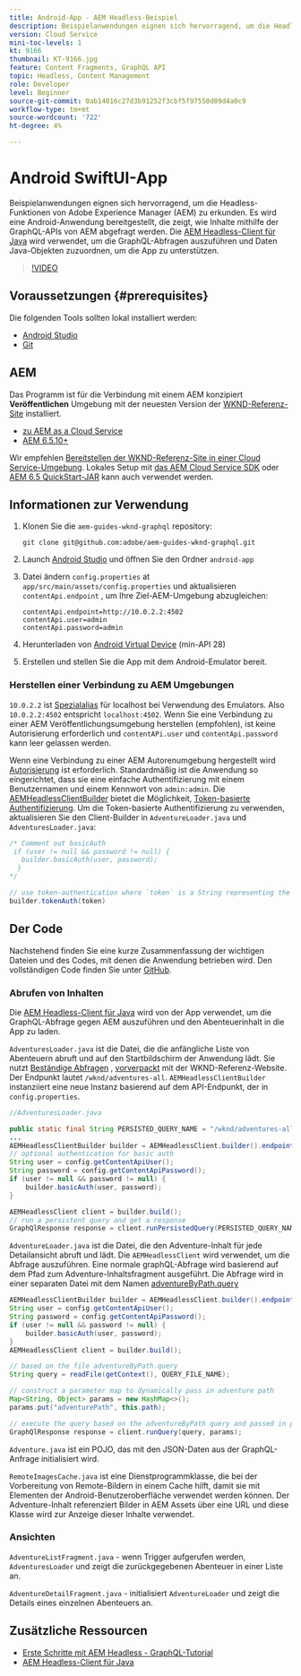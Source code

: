 ```yaml
---
title: Android-App - AEM Headless-Beispiel
description: Beispielanwendungen eignen sich hervorragend, um die Headless-Funktionen von Adobe Experience Manager (AEM) zu erkunden. Es wird eine Android-Anwendung bereitgestellt, die zeigt, wie Inhalte mithilfe der GraphQL-APIs von AEM abgefragt werden. Der Apollo Client Android wird verwendet, um die GraphQL-Abfragen zu generieren und Daten Swift-Objekten zuzuordnen, um die App zu unterstützen. SwiftUI wird zum Rendern einer einfachen Listen- und Detailansicht des Inhalts verwendet.
version: Cloud Service
mini-toc-levels: 1
kt: 9166
thumbnail: KT-9166.jpg
feature: Content Fragments, GraphQL API
topic: Headless, Content Management
role: Developer
level: Beginner
source-git-commit: 0ab14016c27d3b91252f3cbf5f97550d89d4a0c9
workflow-type: tm+mt
source-wordcount: '722'
ht-degree: 4%

---
```



# Android SwiftUI-App

Beispielanwendungen eignen sich hervorragend, um die Headless-Funktionen von Adobe Experience Manager (AEM) zu erkunden. Es wird eine Android-Anwendung bereitgestellt, die zeigt, wie Inhalte mithilfe der GraphQL-APIs von AEM abgefragt werden. Die [AEM Headless-Client für Java](https://github.com/adobe/aem-headless-client-java) wird verwendet, um die GraphQL-Abfragen auszuführen und Daten Java-Objekten zuzuordnen, um die App zu unterstützen.

>[!VIDEO](https://video.tv.adobe.com/v/338093/?quality=12&learn=on)

## Voraussetzungen {#prerequisites}

Die folgenden Tools sollten lokal installiert werden:

* [Android Studio](https://developer.android.com/studio)
* [Git](https://git-scm.com/)

## AEM

Das Programm ist für die Verbindung mit einem AEM konzipiert **Veröffentlichen** Umgebung mit der neuesten Version der [WKND-Referenz-Site](https://github.com/adobe/aem-guides-wknd/releases/latest) installiert.

* [ zu AEM as a Cloud Service](https://experienceleague.adobe.com/docs/experience-manager-cloud-service/overview/introduction.html)
* [AEM 6.5.10+](https://experienceleague.adobe.com/docs/experience-manager-65/release-notes/service-pack/new-features-latest-service-pack.html?lang=de)

Wir empfehlen [Bereitstellen der WKND-Referenz-Site in einer Cloud Service-Umgebung](https://experienceleague.adobe.com/docs/experience-manager-cloud-service/implementing/deploying/overview.html#coding-against-the-right-aem-version). Lokales Setup mit [das AEM Cloud Service SDK](https://experienceleague.adobe.com/docs/experience-manager-learn/cloud-service/local-development-environment-set-up/overview.html) oder [AEM 6.5 QuickStart-JAR](https://experienceleague.adobe.com/docs/experience-manager-learn/foundation/development/set-up-a-local-aem-development-environment.html?lang=en#install-local-aem-instances) kann auch verwendet werden.

## Informationen zur Verwendung

1. Klonen Sie die `aem-guides-wknd-graphql` repository:

   ```shell
   git clone git@github.com:adobe/aem-guides-wknd-graphql.git
   ```

1. Launch [Android Studio](https://developer.android.com/studio) und öffnen Sie den Ordner `android-app`
1. Datei ändern `config.properties` at `app/src/main/assets/config.properties` und aktualisieren `contentApi.endpoint` , um Ihre Ziel-AEM-Umgebung abzugleichen:

   ```plain
   contentApi.endpoint=http://10.0.2.2:4502
   contentApi.user=admin
   contentApi.password=admin
   ```

1. Herunterladen von [Android Virtual Device](https://developer.android.com/studio/run/managing-avds) (min-API 28)
1. Erstellen und stellen Sie die App mit dem Android-Emulator bereit.


### Herstellen einer Verbindung zu AEM Umgebungen

`10.0.2.2` ist [Spezialalias](https://developer.android.com/studio/run/emulator-networking) für localhost bei Verwendung des Emulators. Also `10.0.2.2:4502` entspricht `localhost:4502`. Wenn Sie eine Verbindung zu einer AEM Veröffentlichungsumgebung herstellen (empfohlen), ist keine Autorisierung erforderlich und `contentAPi.user` und `contentApi.password` kann leer gelassen werden.

Wenn eine Verbindung zu einer AEM Autorenumgebung hergestellt wird [Autorisierung](https://github.com/adobe/aem-headless-client-java#using-authorization) ist erforderlich. Standardmäßig ist die Anwendung so eingerichtet, dass sie eine einfache Authentifizierung mit einem Benutzernamen und einem Kennwort von `admin:admin`. Die [AEMHeadlessClientBuilder](https://github.com/adobe/aem-headless-client-java/blob/main/client/src/main/java/com/adobe/aem/graphql/client/AEMHeadlessClientBuilder.java) bietet die Möglichkeit, [Token-basierte Authentifizierung](https://experienceleague.adobe.com/docs/experience-manager-learn/getting-started-with-aem-headless/authentication/overview.html). Um die Token-basierte Authentifizierung zu verwenden, aktualisieren Sie den Client-Builder in `AdventureLoader.java` und `AdventuresLoader.java`:

```java
/* Comment out basicAuth
 if (user != null && password != null) {
   builder.basicAuth(user, password);
  }
*/

// use token-authentication where `token` is a String representing the token
builder.tokenAuth(token)
```

## Der Code

Nachstehend finden Sie eine kurze Zusammenfassung der wichtigen Dateien und des Codes, mit denen die Anwendung betrieben wird. Den vollständigen Code finden Sie unter [GitHub](https://github.com/adobe/aem-guides-wknd-graphql/tree/main/android-app).

### Abrufen von Inhalten

Die [AEM Headless-Client für Java](https://github.com/adobe/aem-headless-client-java) wird von der App verwendet, um die GraphQL-Abfrage gegen AEM auszuführen und den Abenteuerinhalt in die App zu laden.

`AdventuresLoader.java` ist die Datei, die die anfängliche Liste von Abenteuern abruft und auf den Startbildschirm der Anwendung lädt. Sie nutzt [Beständige Abfragen](https://experienceleague.adobe.com/docs/experience-manager-learn/getting-started-with-aem-headless/graphql/video-series/graphql-persisted-queries.html) , [vorverpackt](https://github.com/adobe/aem-guides-wknd/tree/master/ui.content/src/main/content/jcr_root/conf/wknd/settings/graphql/persistentQueries/adventures-all/_jcr_content) mit der WKND-Referenz-Website. Der Endpunkt lautet `/wknd/adventures-all`. `AEMHeadlessClientBuilder` instanziiert eine neue Instanz basierend auf dem API-Endpunkt, der in `config.properties`.

```java
//AdventuresLoader.java

public static final String PERSISTED_QUERY_NAME = "/wknd/adventures-all";
...
AEMHeadlessClientBuilder builder = AEMHeadlessClient.builder().endpoint(config.getContentApiEndpoint());
// optional authentication for basic auth
String user = config.getContentApiUser();
String password = config.getContentApiPassword();
if (user != null && password != null) {
    builder.basicAuth(user, password);
}

AEMHeadlessClient client = builder.build();
// run a persistent query and get a response
GraphQlResponse response = client.runPersistedQuery(PERSISTED_QUERY_NAME);
```

`AdventureLoader.java` ist die Datei, die den Adventure-Inhalt für jede Detailansicht abruft und lädt. Die `AEMHeadlessClient` wird verwendet, um die Abfrage auszuführen. Eine normale graphQL-Abfrage wird basierend auf dem Pfad zum Adventure-Inhaltsfragment ausgeführt. Die Abfrage wird in einer separaten Datei mit dem Namen [adventureByPath.query](https://github.com/adobe/aem-guides-wknd-graphql/blob/main/android-app/app/src/main/assets/adventureByPath.query)

```java
AEMHeadlessClientBuilder builder = AEMHeadlessClient.builder().endpoint(config.getContentApiEndpoint());
String user = config.getContentApiUser();
String password = config.getContentApiPassword();
if (user != null && password != null) {
    builder.basicAuth(user, password);
}
AEMHeadlessClient client = builder.build();

// based on the file adventureByPath.query
String query = readFile(getContext(), QUERY_FILE_NAME);

// construct a parameter map to dynamically pass in adventure path
Map<String, Object> params = new HashMap<>();
params.put("adventurePath", this.path);

// execute the query based on the adventureByPath query and passed in parameters
GraphQlResponse response = client.runQuery(query, params);
```

`Adventure.java` ist ein POJO, das mit den JSON-Daten aus der GraphQL-Anfrage initialisiert wird.

`RemoteImagesCache.java` ist eine Dienstprogrammklasse, die bei der Vorbereitung von Remote-Bildern in einem Cache hilft, damit sie mit Elementen der Android-Benutzeroberfläche verwendet werden können. Der Adventure-Inhalt referenziert Bilder in AEM Assets über eine URL und diese Klasse wird zur Anzeige dieser Inhalte verwendet.

### Ansichten

`AdventureListFragment.java` - wenn Trigger aufgerufen werden, `AdventuresLoader` und zeigt die zurückgegebenen Abenteuer in einer Liste an.

`AdventureDetailFragment.java` - initialisiert `AdventureLoader` und zeigt die Details eines einzelnen Abenteuers an.

## Zusätzliche Ressourcen

* [Erste Schritte mit AEM Headless - GraphQL-Tutorial](https://experienceleague.adobe.com/docs/experience-manager-learn/getting-started-with-aem-headless/graphql/multi-step/overview.html)
* [AEM Headless-Client für Java](https://github.com/adobe/aem-headless-client-java)

